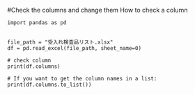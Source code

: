#Check the columns and change them
How to check a column
```
import pandas as pd


file_path = "受入れ検査品リスト.xlsx"
df = pd.read_excel(file_path, sheet_name=0)

# check column
print(df.columns)

# If you want to get the column names in a list:
print(df.columns.to_list())
```

